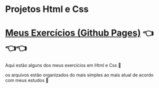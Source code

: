 # Projetos Html e Css

# <a target="_blank" href="https://matheuspedrosam.github.io/Projetos-Html-e-Css">Meus Exercícios (Github Pages)</a> 👈👈👈

Aqui estão alguns dos meus exercícios em Html e Css 🙂

os arquivos estão organizados do mais simples ao mais atual de acordo com meus estudos 🙂

